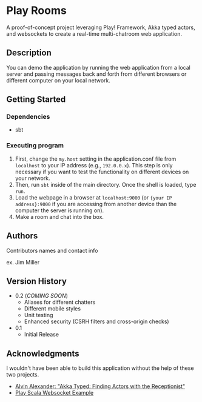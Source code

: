 # Play Rooms

A proof-of-concept project leveraging Play! Framework, Akka typed actors, and websockets 
to create a real-time multi-chatroom web application.

## Description

You can demo the application by running the web application from a local server
and passing messages back and forth from different browsers or different computer on your local
network.

## Getting Started

### Dependencies

* sbt

### Executing program

1) First, change the `my.host` setting in the application.conf file from `localhost` to your IP address (e.g., `192.0.0.x`).
This step is only necessary if you want to test the functionality on different devices on your network. 
2) Then, run `sbt` inside of the main directory. Once the shell is loaded, type `run`. 
3) Load the webpage in a browser at `localhost:9000` (or `{your IP address}:9000` if you are accessing from another
device than the computer the server is running on).
4) Make a room and chat into the box.

## Authors

Contributors names and contact info

ex. Jim Miller

## Version History

* 0.2 (_COMING SOON_)
    * Aliases for different chatters
    * Different mobile styles
    * Unit testing
    * Enhanced security (CSRH filters and cross-origin checks)
* 0.1
    * Initial Release

## Acknowledgments

I wouldn't have been able to build this application without the help of these two projects.
* [Alvin Alexander: "Akka Typed: Finding Actors with the Receptionist"](https://alvinalexander.com/scala/akka-typed-how-lookup-find-actor-receptionist/)
* [Play Scala Websocket Example](https://github.com/playframework/play-samples/tree/2.8.x/play-scala-websocket-example)
